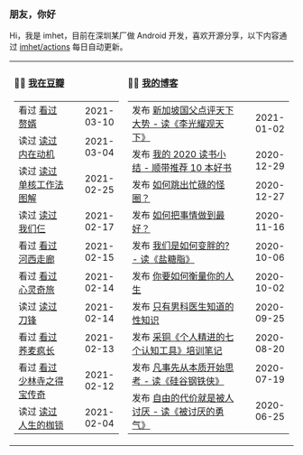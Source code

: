### 朋友，你好

Hi，我是 imhet，目前在深圳某厂做 Android 开发，喜欢开源分享，以下内容通过 <a href="https://github.com/imhet/imhet/actions" target="_blank">imhet/actions</a> 每日自动更新。


<table width="800px">
<tr>
<td valign="top" width="40%">

#### 🤾‍♂️  <a href="https://www.douban.com/people/heyitao/" target="_blank">我在豆瓣</a>

<!-- douban starts -->
| | |
 |:------------- | -------------: |
| 看过 <a href='http://movie.douban.com/subject/27148168/' target='_blank'>看过赘婿</a> | 2021-03-10 |
| 读过 <a href='https://book.douban.com/subject/35182454/' target='_blank'>读过内在动机</a> | 2021-03-04 |
| 读过 <a href='https://book.douban.com/subject/27177909/' target='_blank'>读过单核工作法图解</a> | 2021-02-25 |
| 读过 <a href='https://book.douban.com/subject/30216767/' target='_blank'>读过我们仨</a> | 2021-02-17 |
| 看过 <a href='http://movie.douban.com/subject/24736278/' target='_blank'>看过河西走廊</a> | 2021-02-15 |
| 看过 <a href='http://movie.douban.com/subject/24733428/' target='_blank'>看过心灵奇旅</a> | 2021-02-14 |
| 读过 <a href='https://book.douban.com/subject/2035162/' target='_blank'>读过刀锋</a> | 2021-02-14 |
| 看过 <a href='http://movie.douban.com/subject/30170833/' target='_blank'>看过荞麦疯长</a> | 2021-02-13 |
| 看过 <a href='http://movie.douban.com/subject/35295915/' target='_blank'>看过少林寺之得宝传奇</a> | 2021-02-12 |
| 读过 <a href='https://book.douban.com/subject/2035171/' target='_blank'>读过人生的枷锁</a> | 2021-02-04 |
<!-- douban ends -->

</td>


<td valign="top" width="60%">

#### 🤹‍♀️ <a href="https://heyitao.com/" target="_blank">我的博客</a>

<!-- blog starts -->
| | |
 |:------------- | -------------: |
| 发布 <a href='http://heyitao.com/post/reading-lgygtx' target='_blank'>新加坡国父点评天下大势 - 读《李光耀观天下》</a> | 2021-01-02 |
| 发布 <a href='http://heyitao.com/post/reading-2020' target='_blank'>我的 2020 读书小结 - 顺带推荐 10 本好书</a> | 2020-12-29 |
| 发布 <a href='http://heyitao.com/post/reading-chonglai3' target='_blank'>如何跳出忙碌的怪圈？</a> | 2020-12-27 |
| 发布 <a href='http://heyitao.com/post/reading-rhbsqzdzh' target='_blank'>如何把事情做到最好？</a> | 2020-11-16 |
| 发布 <a href='http://heyitao.com/post/reading-yantangzhi' target='_blank'>我们是如何变胖的? - 读《盐糖脂》</a> | 2020-10-06 |
| 发布 <a href='http://heyitao.com/post/reading-nyrhhlndrs' target='_blank'>你要如何衡量你的人生</a> | 2020-10-02 |
| 发布 <a href='http://heyitao.com/post/reading-rwmlhjdsthy' target='_blank'>只有男科医生知道的性知识</a> | 2020-09-25 |
| 发布 <a href='http://heyitao.com/post/training-grjjdqgrzgj' target='_blank'>采铜《个人精进的七个认知工具》培训笔记</a> | 2020-08-20 |
| 发布 <a href='http://heyitao.com/post/reading-gggtx' target='_blank'>凡事先从本质开始思考 - 读《硅谷钢铁侠》</a> | 2020-07-19 |
| 发布 <a href='http://heyitao.com/post/reading-btydyq' target='_blank'>自由的代价就是被人讨厌 - 读《被讨厌的勇气》</a> | 2020-06-25 |
<!-- blog ends -->

</td>
</tr>


</table>